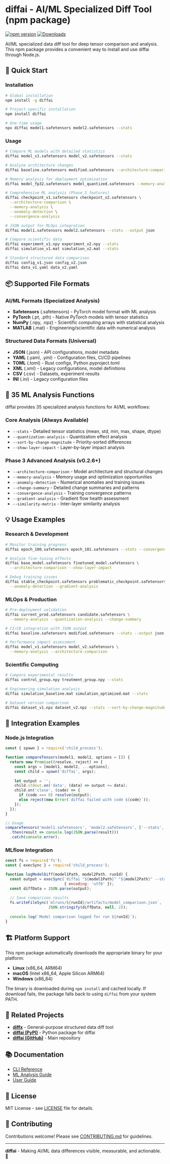 # diffai - AI/ML Specialized Diff Tool (npm package)

[![npm version](https://badge.fury.io/js/diffai.svg)](https://badge.fury.io/js/diffai)
[![Downloads](https://img.shields.io/npm/dm/diffai.svg)](https://npmjs.org/package/diffai)

AI/ML specialized data diff tool for deep tensor comparison and analysis. This npm package provides a convenient way to install and use diffai through Node.js.

## 🚀 Quick Start

### Installation

```bash
# Global installation
npm install -g diffai

# Project-specific installation
npm install diffai

# One-time usage
npx diffai model1.safetensors model2.safetensors --stats
```

### Usage

```bash
# Compare ML models with detailed statistics
diffai model_v1.safetensors model_v2.safetensors --stats

# Analyze architecture changes
diffai baseline.safetensors modified.safetensors --architecture-comparison

# Memory analysis for deployment optimization
diffai model_fp32.safetensors model_quantized.safetensors --memory-analysis

# Comprehensive ML analysis (Phase 3 features)
diffai checkpoint_v1.safetensors checkpoint_v2.safetensors \
  --architecture-comparison \
  --memory-analysis \
  --anomaly-detection \
  --convergence-analysis

# JSON output for MLOps integration
diffai model1.safetensors model2.safetensors --stats --output json

# Compare scientific data
diffai experiment_v1.npy experiment_v2.npy --stats
diffai simulation_v1.mat simulation_v2.mat --stats

# Standard structured data comparison
diffai config_v1.json config_v2.json
diffai data_v1.yaml data_v2.yaml
```

## 📦 Supported File Formats

### AI/ML Formats (Specialized Analysis)
- **Safetensors** (.safetensors) - PyTorch model format with ML analysis
- **PyTorch** (.pt, .pth) - Native PyTorch models with tensor statistics
- **NumPy** (.npy, .npz) - Scientific computing arrays with statistical analysis
- **MATLAB** (.mat) - Engineering/scientific data with numerical analysis

### Structured Data Formats (Universal)
- **JSON** (.json) - API configurations, model metadata
- **YAML** (.yaml, .yml) - Configuration files, CI/CD pipelines
- **TOML** (.toml) - Rust configs, Python pyproject.toml
- **XML** (.xml) - Legacy configurations, model definitions
- **CSV** (.csv) - Datasets, experiment results
- **INI** (.ini) - Legacy configuration files

## 🔬 35 ML Analysis Functions

diffai provides 35 specialized analysis functions for AI/ML workflows:

### Core Analysis (Always Available)
- `--stats` - Detailed tensor statistics (mean, std, min, max, shape, dtype)
- `--quantization-analysis` - Quantization effect analysis
- `--sort-by-change-magnitude` - Priority-sorted differences
- `--show-layer-impact` - Layer-by-layer impact analysis

### Phase 3 Advanced Analysis (v0.2.6+)
- `--architecture-comparison` - Model architecture and structural changes
- `--memory-analysis` - Memory usage and optimization opportunities  
- `--anomaly-detection` - Numerical anomalies and training issues
- `--change-summary` - Detailed change summaries and patterns
- `--convergence-analysis` - Training convergence patterns
- `--gradient-analysis` - Gradient flow health assessment
- `--similarity-matrix` - Inter-layer similarity analysis

## 💡 Usage Examples

### Research & Development
```bash
# Monitor training progress
diffai epoch_100.safetensors epoch_101.safetensors --stats --convergence-analysis

# Analyze fine-tuning effects
diffai base_model.safetensors finetuned_model.safetensors \
  --architecture-comparison --show-layer-impact

# Debug training issues
diffai stable_checkpoint.safetensors problematic_checkpoint.safetensors \
  --anomaly-detection --gradient-analysis
```

### MLOps & Production
```bash
# Pre-deployment validation
diffai current_prod.safetensors candidate.safetensors \
  --memory-analysis --quantization-analysis --change-summary

# CI/CD integration with JSON output
diffai baseline.safetensors modified.safetensors --stats --output json | jq .

# Performance impact assessment
diffai model_v1.safetensors model_v2.safetensors \
  --memory-analysis --architecture-comparison
```

### Scientific Computing
```bash
# Compare experimental results
diffai control_group.npy treatment_group.npy --stats

# Engineering simulation analysis
diffai simulation_baseline.mat simulation_optimized.mat --stats

# Dataset version comparison
diffai dataset_v1.npz dataset_v2.npz --stats --sort-by-change-magnitude
```

## 🔧 Integration Examples

### Node.js Integration
```javascript
const { spawn } = require('child_process');

function compareTensors(model1, model2, options = []) {
  return new Promise((resolve, reject) => {
    const args = [model1, model2, ...options];
    const child = spawn('diffai', args);
    
    let output = '';
    child.stdout.on('data', (data) => output += data);
    child.on('close', (code) => {
      if (code === 0) resolve(output);
      else reject(new Error(`diffai failed with code ${code}`));
    });
  });
}

// Usage
compareTensors('model1.safetensors', 'model2.safetensors', ['--stats', '--output', 'json'])
  .then(result => console.log(JSON.parse(result)))
  .catch(console.error);
```

### MLflow Integration
```javascript
const fs = require('fs');
const { execSync } = require('child_process');

function logModelDiff(model1Path, model2Path, runId) {
  const output = execSync(`diffai "${model1Path}" "${model2Path}" --stats --output json`, 
                          { encoding: 'utf8' });
  const diffData = JSON.parse(output);
  
  // Save comparison results
  fs.writeFileSync(`mlruns/${runId}/artifacts/model_comparison.json`, 
                   JSON.stringify(diffData, null, 2));
  
  console.log(`Model comparison logged for run ${runId}`);
}
```

## 🏗️ Platform Support

This npm package automatically downloads the appropriate binary for your platform:

- **Linux** (x86_64, ARM64)
- **macOS** (Intel x86_64, Apple Silicon ARM64)  
- **Windows** (x86_64)

The binary is downloaded during `npm install` and cached locally. If download fails, the package falls back to using `diffai` from your system PATH.

## 🔗 Related Projects

- **[diffx](https://www.npmjs.com/package/diffx-js)** - General-purpose structured data diff tool
- **[diffai (PyPI)](https://pypi.org/project/diffai-python/)** - Python package for diffai
- **[diffai (GitHub)](https://github.com/diffai-team/diffai)** - Main repository

## 📚 Documentation

- [CLI Reference](https://github.com/diffai-team/diffai/blob/main/docs/reference/cli-reference.md)
- [ML Analysis Guide](https://github.com/diffai-team/diffai/blob/main/docs/reference/ml-analysis.md)
- [User Guide](https://github.com/diffai-team/diffai/blob/main/docs/user-guide/)

## 📄 License

MIT License - see [LICENSE](https://github.com/diffai-team/diffai/blob/main/LICENSE) file for details.

## 🤝 Contributing

Contributions welcome! Please see [CONTRIBUTING.md](https://github.com/diffai-team/diffai/blob/main/CONTRIBUTING.md) for guidelines.

---

**diffai** - Making AI/ML data differences visible, measurable, and actionable. 🚀
